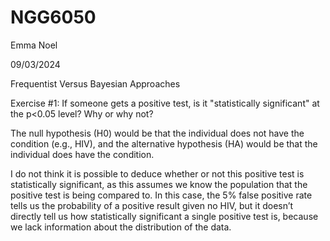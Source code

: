 # NGG6050
Emma Noel

09/03/2024

Frequentist Versus Bayesian Approaches

Exercise #1: If someone gets a positive test, is it "statistically significant" at the p<0.05 level? Why or why not?


The null hypothesis (H0) would be that the individual does not have the condition (e.g., HIV), and the alternative hypothesis (HA) would be that the individual does have the condition.


I do not think it is possible to deduce whether or not this positive test is statistically significant, as this assumes we know the population that the positive test is being compared to. In this case, the 5% false positive rate tells us the probability of a positive result given no HIV, but it doesn’t directly tell us how statistically significant a single positive test is, because we lack information about the distribution of the data. 
